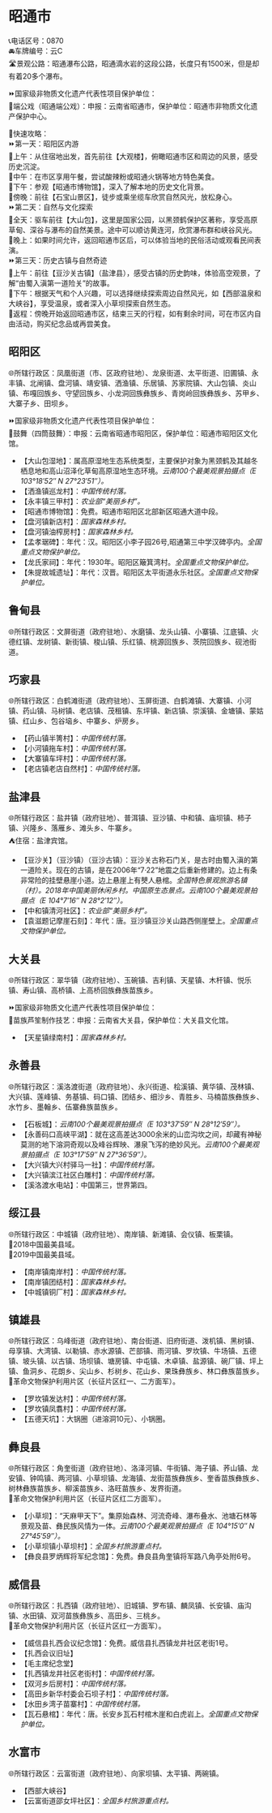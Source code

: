 # 昭通市  
📞电话区号：0870  
🚘车牌编号：云C  
🛣️景观公路：昭通瀑布公路，昭通滴水岩的这段公路，长度只有1500米，但是却有着20多个瀑布。  
  
⏩国家级非物质文化遗产代表性项目保护单位：  
🔸端公戏（昭通端公戏）：申报：云南省昭通市，保护单位：昭通市非物质文化遗产保护中心。  
  
🧭快速攻略：       
⏩第一天：昭阳区内游  
🔸上午：从住宿地出发，首先前往【大观楼】，俯瞰昭通市区和周边的风景，感受历史沉淀。  
🔸中午：在市区享用午餐，尝试酸辣粉或昭通火锅等地方特色美食。  
🔸下午：参观【昭通市博物馆】，深入了解本地的历史文化背景。  
🔸傍晚：前往【石宝山景区】，徒步或乘坐缆车欣赏自然风光，放松身心。  
⏩第二天：自然与文化探索  
🔸全天：驱车前往【大山包】，这里是国家公园，以黑颈鹤保护区著称，享受高原草甸、深谷与瀑布的自然美景。途中可以顺访黄连河，欣赏瀑布群和峡谷风光。  
🔸晚上：如果时间允许，返回昭通市区后，可以体验当地的民俗活动或观看民间表演。  
⏩第三天：历史古镇与自然奇迹  
🔸上午：前往【豆沙关古镇】（盐津县），感受古镇的历史韵味，体验高空观景，了解“由蜀入滇第一道险关”的故事。  
🔸下午：根据天气和个人兴趣，可以选择继续探索周边自然风光，如【西部温泉和大峡谷】，享受温泉，或者深入小草坝探索自然生态。  
🔸返程：傍晚开始返回昭通市区，结束三天的行程，如有剩余时间，可在市区内自由活动，购买纪念品或再尝美食。   

## 昭阳区  
🌐所辖行政区：凤凰街道（市、区政府驻地）、龙泉街道、太平街道、旧圃镇、永丰镇、北闸镇、盘河镇、靖安镇、洒渔镇、乐居镇、苏家院镇、大山包镇、炎山镇、布嘎回族乡、守望回族乡、小龙洞回族彝族乡、青岗岭回族彝族乡、苏甲乡、大寨子乡、田坝乡。  
  
⏩国家级非物质文化遗产代表性项目保护单位：  
🔸鼓舞（四筒鼓舞）：申报：云南省昭通市昭阳区，保护单位：昭通市昭阳区文化馆。  
  
* 【大山包湿地】：属高原湿地生态系统类型，主要保护对象为黑颈鹤及其越冬栖息地和高山沼泽化草甸高原湿地生态环境。*云南100个最美观景拍摄点（E 103°18′52″ N 27°23′51″）。*  
* 【洒渔镇巡龙村】：*中国传统村落。*  
* 【永丰镇三甲村】：*农业部“美丽乡村”。*  
* 【昭通市博物馆】：免费。昭通市昭阳区北部新区昭通大道中段。  
* 【盘河镇新店村】：*国家森林乡村。*  
* 【盘河镇油榨房村】：*国家森林乡村。*  
* 【孟孝琚碑】：年代：汉。昭阳区小李子园26号,昭通第三中学汉碑亭内。*全国重点文物保护单位。*  
* 【龙氏家祠】：年代：1930年。昭阳区簸箕湾村。*全国重点文物保护单位。*  
* 【朱提故城遗址】：年代：汉晋。昭阳区太平街道永乐社区。*全国重点文物保护单位。*  

## 鲁甸县  
🌐所辖行政区：文屏街道（政府驻地）、水磨镇、龙头山镇、小寨镇、江底镇、火德红镇、龙树镇、新街镇、梭山镇、乐红镇、桃源回族乡、茨院回族乡、砚池街道。  

## 巧家县  
🌐所辖行政区：白鹤滩街道（政府驻地）、玉屏街道、白鹤滩镇、大寨镇、小河镇、药山镇、马树镇、老店镇、茂租镇、东坪镇、新店镇、崇溪镇、金塘镇、蒙姑镇、红山乡、包谷垴乡、中寨乡、炉房乡。  
  
* 【药山镇半箐村】：*中国传统村落。*  
* 【小河镇拖车村】：*中国传统村落。*  
* 【大寨镇车坪村】：*中国传统村落。*  
* 【老店镇老店自然村】：*中国传统村落。*  

## 盐津县  
🌐所辖行政区：盐井镇（政府驻地）、普洱镇、豆沙镇、中和镇、庙坝镇、柿子镇、兴隆乡、落雁乡、滩头乡、牛寨乡。  
⛺住宿：盐津宾馆。  
  
* 【豆沙关】（豆沙镇）（豆沙古镇）：豆沙关古称石门关，是古时由蜀入滇的第一道险关。现在的古镇，是在2006年“7·22”地震之后重新修建的。边上有条非常险的挂壁悬崖小道。边上悬崖上有僰人悬棺。*全国特色景观旅游名镇（村）。2018年中国美丽休闲乡村。中国原生态景点。云南100个最美观景拍摄点（E 104°7′16″ N 28°2′12″）。*  
* 【中和镇清河社区】：*农业部“美丽乡村”。*  
* 【袁滋题记摩崖石刻】：年代：唐。豆沙镇豆沙关山路西侧崖壁上。*全国重点文物保护单位。*  
  
## 大关县  
🌐所辖行政区：翠华镇（政府驻地）、玉碗镇、吉利镇、天星镇、木杆镇、悦乐镇、寿山镇、高桥镇、上高桥回族彝族苗族乡。  
  
⏩国家级非物质文化遗产代表性项目保护单位：  
🔸苗族芦笙制作技艺：申报：云南省大关县，保护单位：大关县文化馆。  
  
* 【天星镇绿南村】：*国家森林乡村。*  

## 永善县  
🌐所辖行政区：溪洛渡街道（政府驻地）、永兴街道、桧溪镇、黄华镇、茂林镇、大兴镇、莲峰镇、务基镇、码口镇、团结乡、细沙乡、青胜乡、马楠苗族彝族乡、水竹乡、墨翰乡、伍寨彝族苗族乡。  
  
* 【石板城】：*云南100个最美观景拍摄点（E 103°37′59″ N 28°12′59″）。*  
* 【永善码口高峡平湖】：就在这高差达3000余米的山峦沟坎之间，却藏有神秘莫测的地下溶洞奇观以及峰谷辉映、瀑泉飞泻的绝妙风光。*云南100个最美观景拍摄点（E 103°17′59″ N 27°36′59″）。*  
* 【大兴镇大兴村驿马一社】：*中国传统村落。*  
* 【大兴镇滨江社区白雕村】：*中国传统村落。*  
* 【溪洛渡水电站】：中国第三，世界第四。  

## 绥江县  
🌐所辖行政区：中城镇（政府驻地）、南岸镇、新滩镇、会仪镇、板栗镇。  
🏅2018中国最美县域。  
🏅2019中国最美县域。  
  
* 【南岸镇南岸村】：*中国传统村落。*  
* 【南岸镇团结村】：*国家森林乡村。*  
* 【中城镇铜厂村】：*国家森林乡村。*  

## 镇雄县  
🌐所辖行政区：乌峰街道（政府驻地）、南台街道、旧府街道、泼机镇、黑树镇、母享镇、大湾镇、以勒镇、赤水源镇、芒部镇、雨河镇、罗坎镇、牛场镇、五德镇、坡头镇、以古镇、场坝镇、塘房镇、中屯镇、木卓镇、盐源镇、碗厂镇、坪上镇、鱼洞乡、花朗乡、尖山乡、杉树乡、花山乡、果珠彝族乡、林口彝族苗族乡。  
🚩革命文物保护利用片区（长征片区红一、二方面军）。  
  
* 【罗坎镇发达村】：*中国传统村落。*  
* 【罗坎镇凤翥村】：*中国传统村落。*  
* 【五德天坑】：大锅圈（进溶洞10元）、小锅圈。

## 彝良县  
🌐所辖行政区：角奎街道（政府驻地）、洛泽河镇、牛街镇、海子镇、荞山镇、龙安镇、钟鸣镇、两河镇、小草坝镇、龙海镇、龙街苗族彝族乡、奎香苗族彝族乡、树林彝族苗族乡、柳溪苗族乡、洛旺苗族乡、发界街道。  
🚩革命文物保护利用片区（长征片区红二方面军）。  
  
* 【小草坝】：“天麻甲天下”。集原始森林、河流奇峰、瀑布叠水、池塘石林等景观及苗、彝民族风情为一体。*云南100个最美观景拍摄点（E 104°15′0″ N 27°45′59″）。*  
* 【小草坝镇小草坝村】：*全国乡村旅游重点村。*  
* 【彝良县罗炳辉将军纪念馆】：免费。彝良县角奎镇将军路八角亭处附6号。  

## 威信县  
🌐所辖行政区：扎西镇（政府驻地）、旧城镇、罗布镇、麟凤镇、长安镇、庙沟镇、水田镇、双河苗族彝族乡、高田乡、三桃乡。  
🚩革命文物保护利用片区（长征片区红一方面军）。  
  
* 【威信县扎西会议纪念馆】：免费。威信县扎西镇龙井社区老街1号。  
* 【扎西会议旧址】  
* 【毛主席纪念堂】  
* 【扎西镇龙井社区老街村】：*中国传统村落。*  
* 【双河乡后房村】：*中国传统村落。*  
* 【高田乡新华村委会石坝子村】：*中国传统村落。*  
* 【水田乡湾子苗寨村】：*中国传统村落。*  
* 【瓦石悬棺】：年代：唐。长安乡瓦石村棺木崖和白虎岩上。*全国重点文物保护单位。*  

## 水富市  
🌐所辖行政区：云富街道（政府驻地）、向家坝镇、太平镇、两碗镇。  
  
* 【西部大峡谷】  
* 【云富街道邵女坪社区】：*全国乡村旅游重点村。*  